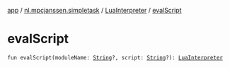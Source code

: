 [app](../../index.md) / [nl.mpcjanssen.simpletask](../index.md) / [LuaInterpreter](index.md) / [evalScript](.)

# evalScript

`fun evalScript(moduleName: `[`String`](https://kotlinlang.org/api/latest/jvm/stdlib/kotlin/-string/index.html)`?, script: `[`String`](https://kotlinlang.org/api/latest/jvm/stdlib/kotlin/-string/index.html)`?): `[`LuaInterpreter`](index.md)